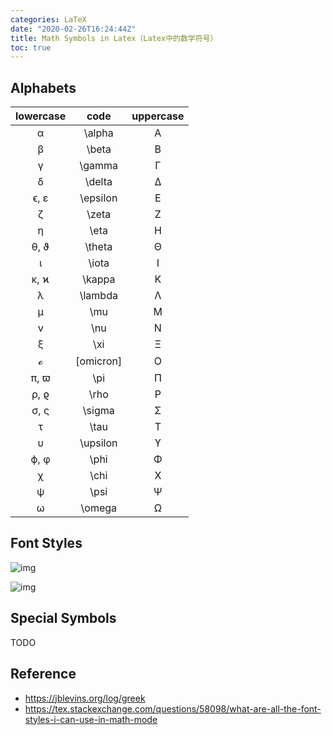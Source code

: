 ```yaml
---
categories: LaTeX
date: "2020-02-26T16:24:44Z"
title: Math Symbols in Latex（Latex中的数学符号）
toc: true
---
```


## Alphabets

| lowercase |   code    | uppercase |
|:---------:|:---------:|:---------:|
|     α     |  \alpha   |     A     |
|     β     |   \beta   |     B     |
|     γ     |  \gamma   |     Γ     |
|     δ     |  \delta   |     Δ     |
|   ϵ, ε    | \epsilon  |     E     |
|     ζ     |   \zeta   |     Ζ     |
|     η     |   \eta    |     Η     |
|   θ, ϑ    |  \theta   |     Θ     |
|     ι     |   \iota   |     Ι     |
|   κ, ϰ    |  \kappa   |     Κ     |
|     λ     |  \lambda  |     Λ     |
|     μ     |    \mu    |     Μ     |
|     ν     |    \nu    |     Ν     |
|     ξ     |    \xi    |     Ξ     |
|     ℴ     | [omicron] |     O     |
|   π, ϖ    |    \pi    |     Π     |
|   ρ, ϱ    |   \rho    |     Ρ     |
|   σ, ς    |  \sigma   |     Σ     |
|     τ     |   \tau    |     Τ     |
|     υ     | \upsilon  |     ϒ     |
|   ϕ, φ    |   \phi    |     Φ     |
|     χ     |   \chi    |     X     |
|     ψ     |   \psi    |     Ψ     |
|     ω     |  \omega   |     Ω     |

## Font Styles

![img](https://i.stack.imgur.com/eZdhj.png)

![img](https://i.stack.imgur.com/980yM.jpg)

## Special Symbols

TODO

## Reference

* <https://jblevins.org/log/greek>
* <https://tex.stackexchange.com/questions/58098/what-are-all-the-font-styles-i-can-use-in-math-mode>
